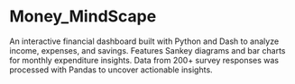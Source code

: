 # Money_MindScape
An interactive financial dashboard built with Python and Dash to analyze income, expenses, and savings. Features Sankey diagrams and bar charts for monthly expenditure insights. Data from 200+ survey responses was processed with Pandas to uncover actionable insights.
